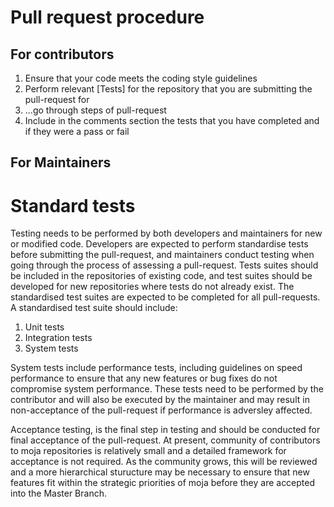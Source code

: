 # Pull request procedure
## For contributors
1. Ensure that your code meets the coding style guidelines
1. Perform relevant [Tests] for the repository that you are submitting the pull-request for
1. ...go through steps of pull-request
1. Include in the comments section the tests that you have completed and if they were a pass or fail

## For Maintainers

# Standard tests

Testing needs to be performed by both developers and maintainers for new or modified code. Developers are expected to perform standardise tests before submitting the pull-request, and maintainers conduct testing when going through the process of assessing a pull-request.
Tests suites should be included in the repositories of existing code, and test suites should be developed for new repositories where tests do not already exist.
The standardised test suites are expected to be completed for all pull-requests. A standardised test suite should include:
1. Unit tests
1. Integration tests
1. System tests

System tests include performance tests, including guidelines on speed performance to ensure that any new features or bug fixes do not compromise system performance. These tests need to be performed by the contributor and will also be executed by the maintainer and may result in non-acceptance of the pull-request if performance is adversley affected.

Acceptance testing, is the final step in testing and should be conducted for final acceptance of the pull-request. At present, community of contributors to moja repositories is relatively small and a detailed framework for acceptance is not required. As the community grows, this will be reviewed and a more hierarchical sturucture may be necessary to ensure that new features fit within the strategic priorities of moja before they are accepted into the Master Branch. 

